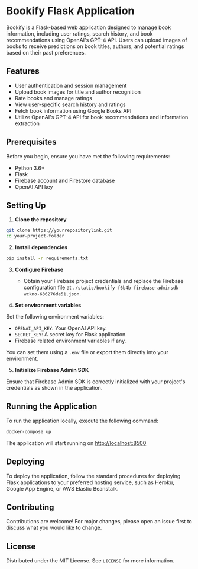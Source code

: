 # Bookify Flask Application

Bookify is a Flask-based web application designed to manage book information, including user ratings, search history, and book recommendations using OpenAI's GPT-4 API. Users can upload images of books to receive predictions on book titles, authors, and potential ratings based on their past preferences.

## Features

- User authentication and session management
- Upload book images for title and author recognition
- Rate books and manage ratings
- View user-specific search history and ratings
- Fetch book information using Google Books API
- Utilize OpenAI's GPT-4 API for book recommendations and information extraction

## Prerequisites

Before you begin, ensure you have met the following requirements:

- Python 3.6+
- Flask
- Firebase account and Firestore database
- OpenAI API key

## Setting Up

1. **Clone the repository**

```bash
git clone https://yourrepositorylink.git
cd your-project-folder
```

2. **Install dependencies**

```bash
pip install -r requirements.txt
```

3. **Configure Firebase**

   - Obtain your Firebase project credentials and replace the Firebase configuration file at `./static/bookify-f6b4b-firebase-adminsdk-wckno-636276de51.json`.

4. **Set environment variables**

Set the following environment variables:

- `OPENAI_API_KEY`: Your OpenAI API key.
- `SECRET_KEY`: A secret key for Flask application.
- Firebase related environment variables if any.

You can set them using a `.env` file or export them directly into your environment.

5. **Initialize Firebase Admin SDK**

Ensure that Firebase Admin SDK is correctly initialized with your project's credentials as shown in the application.

## Running the Application

To run the application locally, execute the following command:

```bash
docker-compose up
```

The application will start running on [http://localhost:8500](http://localhost:8500)

## Deploying

To deploy the application, follow the standard procedures for deploying Flask applications to your preferred hosting service, such as Heroku, Google App Engine, or AWS Elastic Beanstalk.

## Contributing

Contributions are welcome! For major changes, please open an issue first to discuss what you would like to change.

## License

Distributed under the MIT License. See `LICENSE` for more information.
